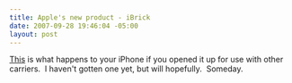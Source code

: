 ```yaml
---
title: Apple's new product - iBrick
date: 2007-09-28 19:46:04 -05:00
layout: post
---
```


[This](http://bits.blogs.nytimes.com/2007/09/28/more-on-apples-latest-product-the-ibrick/) is what happens to your iPhone if you opened it up for use with other carriers.  I haven't gotten one yet, but will hopefully.  Someday.